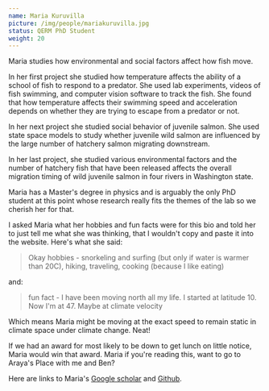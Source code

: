```yaml
---
name: Maria Kuruvilla
picture: /img/people/mariakuruvilla.jpg
status: QERM PhD Student
weight: 20
---
```


Maria studies how environmental and social factors affect how fish move. 

In her first project she studied how temperature affects the ability of a school of fish to respond to a predator. She used lab experiments, videos of fish swimming, and computer vision software to track the fish. She found that how temperature affects their swimming speed and acceleration depends on whether they are trying to escape from a predator or not. 

In her next project she studied social behavior of juvenile salmon. She used state space models to study whether juvenile wild salmon are influenced by the large number of hatchery salmon migrating downstream.

In her last project, she studied various environmental factors and the number of hatchery fish that have been released affects the overall migration timing of wild juvenile salmon in four rivers in Washington state. 

Maria has a Master's degree in physics and is arguably the only PhD student at
this point whose research really fits the themes of the lab so we cherish her
for that.

I asked Maria what her hobbies and fun facts were for this bio and told her to
just tell me what she was thinking, that I wouldn't copy and paste it into the
website. Here's what she said:

>Okay hobbies - snorkeling and surfing (but only if water is warmer than 20C), 
> hiking, traveling, cooking (because I like eating)

and:

> fun fact - I have been moving north all my life. I started at latitude 10.
> Now I'm at 47.
> Maybe at climate velocity

Which means Maria might be moving at the exact speed to remain static in
climate space under climate change. Neat!

If we had an award for most likely to be down to get lunch on little notice,
Maria would win that award. Maria if you're reading this, want to go to Araya's
Place with me and Ben?


Here are links to Maria's [Google scholar](https://scholar.google.com/citations?user=3_d0FkoAAAAJ&hl=en) and [Github](https://github.com/maria-kuruvilla).
